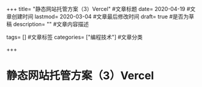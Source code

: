 +++
title= "静态网站托管方案（3）Vercel" #文章标题
date= 2020-04-19 #文章创建时间
lastmod= 2020-03-04 #文章最后修改时间
draft= true #是否为草稿
description= "" #文章内容描述

tags= [] #文章标签
categories= ["编程技术"] #文章分类

+++

# 静态网站托管方案（3）Vercel
